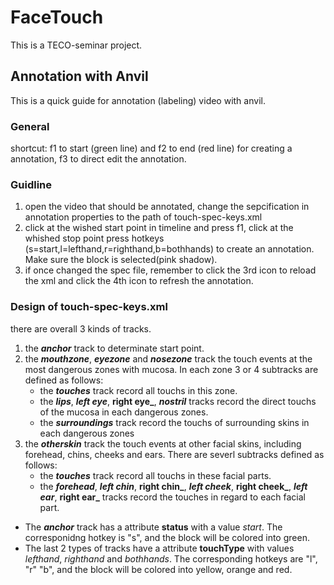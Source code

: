 # FaceTouch
This is a TECO-seminar project.
## Annotation with Anvil
This is a quick guide for annotation (labeling) video with anvil.

### General 

shortcut: f1 to start (green line) and f2 to end (red line) for creating a annotation, f3 to direct edit the annotation.

### Guidline
1. open the video that should be annotated, change the sepcification in annotation properties to the path of touch-spec-keys.xml
2. click at the wished start point in timeline and press f1, click at the whished stop point press hotkeys (s=start,l=lefthand,r=righthand,b=bothhands) to create an annotation. Make sure the block is selected(pink shadow).
3. if once changed the spec file, remember to click the 3rd icon to reload the xml and click the 4th icon to refresh the annotation.

### Design of touch-spec-keys.xml
there are overall 3 kinds of tracks.
1. the **_anchor_** track to determinate start point.
2. the **_mouthzone_**, **_eyezone_** and **_nosezone_** track the touch events at the most dangerous zones with mucosa. In each zone 3 or 4 subtracks are defined as follows:
    * the **_touches_** track record all touchs in this zone.
    * the **_lips_**, **_left eye_**, **right eye_**, **_nostril_** tracks record the direct touchs of the mucosa in each dangerous zones.
    * the **_surroundings_** track record the touchs of surrounding skins in each dangerous zones
3. the **_otherskin_** track the touch events at other facial skins, including forehead, chins, cheeks and ears. There are severl subtracks defined as follows:
    * the **_touches_** track record all touchs in these facial parts.
    * the **_forehead_**, **_left chin_**, **right chin_**, **_left cheek_**, **right cheek_**, **_left ear_**, **right ear_** tracks record the touches in
    regard to each facial part.

* The **_anchor_** track  has a attribute **status** with a value *start*. The corresponidng hotkey is "s", and the block will be colored into green.
* The last 2 types of tracks have a attribute **touchType** with values *lefthand*, 
*righthand* and *bothhands*. The corresponding hotkeys are "l", "r" "b", and the block will be colored into yellow, orange and red.